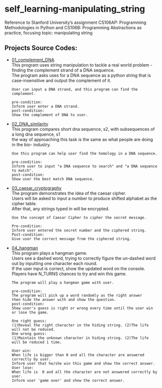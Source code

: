 # self_learning-manipulating_string
Reference to Stanford University’s assignment CS106AP: Programming Methodologies in Python and CS106B: Programming Abstractions as practice, focusing topic: manipulating string
## Projects Source Codes:
* [01_complement_DNA](https://github.com/An022/self_learning-manipulating_string/blob/main/01_complement_DNA/complement_DNA.py)\
  This program uses string manipulation to tackle a real world problem - finding the complement strand of a DNA sequence.\
  The program asks uses for a DNA sequence as a python string that is case-insensitive and output the complement of it.

  ```
  User can input a DNA strand, and this program can find the complement.
  
  pre-condition:
  Inform user enter a DNA strand.
  post-condition: 
  Show the complement of DNA to user.
  ```
* [02_DNA_similarity](https://github.com/An022/self_learning-manipulating_string/blob/main/02_DNA_similarity/DNA_similarity.py)\
  This program compares short dna sequence, s2, with subsequences of a long dna sequence, s1\
  the way of approaching this task is the same as what people are doing in the bio- industry.
  
  ```
  Use this program can help user find the homology in a DNA sequence.
  
  pre-condition: 
  Inform user to input "a DNA sequence to search" and "a DNA sequence to match".
  post-condition: 
  Show user the best match DNA sequence.
  ```
* [03_caesar_cryptography](https://github.com/An022/self_learning-manipulating_string/blob/main/03_caesar_cryptography/caesar.py)\
  The program demonstrates the idea of the caesar cipher.\
  Users will be asked to input a number to produce shifted alphabet as the cipher table.\
  After that, any strings typed in will be encrypted.
  
  ```
  Use the concept of Caesar Cipher to cipher the secret message.
  
  Pre-condition: 
  Inform user entered the secret number and the ciphered string.
  Post-condition: 
  Give user the correct message from the ciphered string.
  ```
* [04_hangman](https://github.com/An022/self_learning-manipulating_string/blob/main/04_hangman/hangman.py)\
  This program plays a hangman game.\
  Users see a dashed word, trying to correctly figure the un-dashed word out by inputting one character each round.\
  If the user input is correct, show the updated word on the console.\
  Players have N_TURNS chances to try and win this game.
  
  ```
  The program will play a hangman game with user.
  
  pre-condition:
  The program will pick up a word randomly as the right answer
  then hide the answer with and show the question.
  post-condition:
  Show user's guess is right or wrong every time until the user win or lose the game.
  
  One right guess:
  (1)Reveal the right character in the hiding string. (2)The life will not be reduced.
  One wrong guess:
  (1)Maintain the unknown character in hiding string. (2)The life will be reduced 1 time.
  
  User win:
  When life is bigger than 0 and all the character are answered correctly by user.
  Inform user that he/she win this game and show the correct answer.
  User lose:
  When life is  0 and all the character are not answered correctly by user.
  Inform user 'game over' and show the correct answer.
  ```
